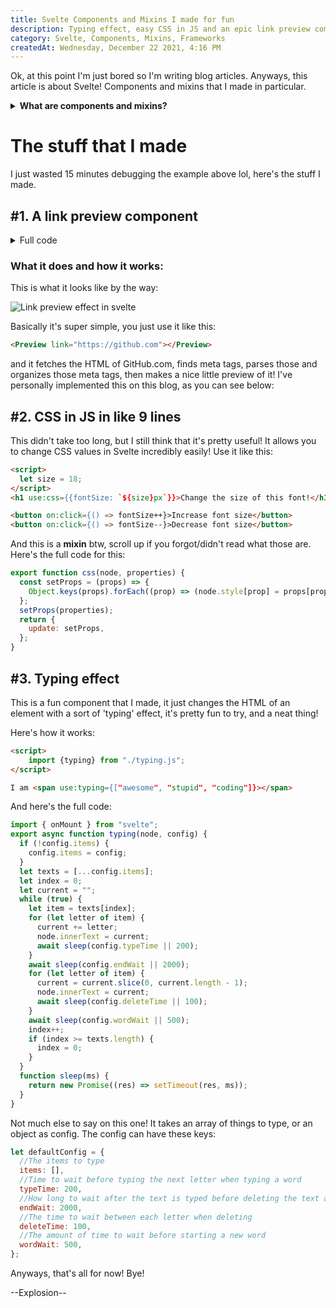 ```yaml
---
title: Svelte Components and Mixins I made for fun
description: Typing effect, easy CSS in JS and an epic link preview component!
category: Svelte, Components, Mixins, Frameworks
createdAt: Wednesday, December 22 2021, 4:16 PM
---
```


Ok, at this point I'm just bored so I'm writing blog articles. Anyways, this article is about Svelte! Components and mixins that I made in particular.

<details>
	<summary><b>What are components and mixins?</b></summary>

**Components**
	
Svelte is a great framework, and all pages can just be imported into other pages, easily, it's really as simple as this:

```html
<!-- Let's say this file is named Property.svelte -->
<script>
  export let propertyHere = "default value";
</script>

<button on:click={() => propertyHere = prompt('What do you want to change it to?')}>Click to change the property!</button>

<b>Currently the property is: {propertyHere}</b>
```

Then you can just import that like this:

```html
<script>
  import Property from "./Property.svelte";
</script>

<Property propertyHere="Cool" />
```

Pretty simple!

**Mixins:**
	
Mixins are like components, but instead of importing an HTML template you import a function that you can apply to anything:

```js
// This file is rainbow.js
//Seriously don't EVER use this code it's horrifying
export function rainbow(element) {
  let loop = () => {
    element.style.background =
      "#" + ((Math.random() * 0xffffff) << 0).toString(16).padStart(6, "0");
    requestAnimationFrame(loop);
  };

  loop();
}
```

Then you can use them like this:

```html
<script>
  import { rainbow } from "./rainbow.js";
</script>

<h1 use:rainbow>Triggered</h1>
```
</details>

# The stuff that I made

I just wasted 15 minutes debugging the example above lol, here's the stuff I made.

## #1. A link preview component

<details>
  <summary>Full code</summary>
  
  ```html
  <script>
	import {onMount} from "svelte";
	export let link = "";
	let m, title, description, img, img_el;
	onMount(async () => {
		m = await meta(link);
		m = parseMeta(m);
		title = m.title;
		description = m.description;
		img = m.image;
	})
	function parseMeta(m) {
		return {
			image: m ?.og ?.image || m["twitter:image:src"] || m.image,
			title: m.title || m ?.twitter ?.title || m ?.og ?.title || m ?.og ?.site_name,
			description: m.description || m ?.og ?.description || m ?.twitter ?.description,
			image_alt: m ?.og ?.["image:alt"],
			color: m["theme-color"],
			icon: (m.icon || m.favicon || m["alternate icon"] || m["shortcut icon"] || m["alternate-icon"] || m["shortcut icon"] || m["fluid-icon"])?.replace(window.location)
		}
	}
	async function meta(url) {
		//Parse HTML as a document element
		var parser = new DOMParser();
		var html = window.html = parser.parseFromString(await fetch(`https://cors.explosionscratc.repl.co/${url.split("//")[1]}`).then(res => res.text()), 'text/html');
		var base = document.createElement("base");
		// Prevent relative links linking to the current domain
		// https://stackoverflow.com/a/56025841/14197829
		base.href = new URL(url).origin
		html.head.appendChild(base)

    	//Create objects for meta tags that are in the form "og:url", "twitter:image_src" etc
    	var out = {};
    	if (html.querySelector("title")) {
    		out.title = html.querySelector("title").innerText;
    	}
    	[...html.querySelectorAll("meta[property], meta[name]")].filter(i => /^[^:]+:[^:]+/.test(i.getAttribute("property") || i.getAttribute("name"))).map(i => {
    		var m = (i.getAttribute("property") || i.getAttribute("name")).match(/^([^:]+):(.+)/);
    		out[m[1]] = out[m[1]] || {};
    		out[m[1]][m[2]] = i.getAttribute("content");
    	});
    	return {
    		//Other meta tags and link tags
    		...Object.fromEntries([
    			...[...html.querySelectorAll("link")].map((i) => [i.rel, i.href]),
    			...[...html.querySelectorAll("meta[name], meta[value]")].map((i) => [
    				i.name,
    				i.getAttribute("content") || i.getAttribute("value"),
    			]),
    		]),
    		...out,
    	};
    }
    function slice(text, words){
    	return text.split(" ").slice(0, words).length === words ? text.split(" ").slice(0, words).join(" ") + "..." : text
    }
    function handleError(){
    	if (img_el.src.startsWith("https://cors.explosionscratc.repl.co")){
    		console.log("Already cors");
    		img = null;
    	} else {
    		console.log(img_el)
    		return img = `https://cors.explosionscratc.repl.co/${img_el.src.split("//")[1]}`
    	}
    }

</script>
<div class="link_preview">
	{#if title && link}
	  {#if img}
			<div class='img'>
				<img src={img} on:error={handleError} bind:this={img_el}/>	
			</div>
		{/if}
		<div class="right">
			<h3>
				<img src={`https://www.google.com/s2/favicons?domain=${new URL(link).hostname}`}/> {slice(title, 6)}
			</h3>
			<div class="description">
				{description ? slice(description, 15) : link}
			</div><br>
			<a href={link} class="visit">
				Visit
			</a>
		</div>
	{:else}
		<div class="loading">
			Loading...
		</div>
	{/if}
</div>
<style lang="scss">
	* {
		box-sizing: border-box;
	}
	.link_preview {
		margin: 15px auto;
		display: flex;
		width: 100%;
		border-radius: 5px;
		overflow: hidden;
		box-shadow: 3px 2px 10px -5px #0004;
	}
	.img {
		display: block;
		flex: 1;
  }
	.img img {
		width: 100%;
		height: 100%;
		object-fit: cover;
	}
	.right {
		flex: 2;
		padding: 10px;
		color: #333;
		padding-bottom: 20px;
	}
	.right .description {
		color: #555;
	}
	.right .visit {
		width: fit-content;
		display: block;
		text-decoration: none;
		padding: 6px 15px;
		border-radius: 5px;
		background: transparent;
		border: 2px solid lightseagreen;
		color: #066;
	}
	.right .visit:hover {
	  box-shadow: 0 0 0 2px #0bb4;
	}
	@media (max-width: 400px){
		.link_preview {
			flex-direction: column;
			box-shadow: 1px 2px 10px -5px #0009;
		}
		.link_preview .right .visit {
			width: 100%;
			padding: 10px;
			border-radius: 6px;
			text-align: center;
			background: lightseagreen;
			color: white;
		}
	}
</style>
  ```
</details>

### What it does and how it works:

This is what it looks like by the way:

![Link preview effect in svelte](https://user-images.githubusercontent.com/61319150/147163445-410c9045-6a84-4336-a69b-2c04f2241899.png)

Basically it's super simple, you just use it like this:

```html
<Preview link="https://github.com"></Preview>
```

and it fetches the HTML of GitHub.com, finds meta tags, parses those and organizes those meta tags, then makes a nice little preview of it! I've personally implemented this on this blog, as you can see below:

<LinkPreview url="https://github.com/explosion-scratch"></LinkPreview>

## #2. CSS in JS in like 9 lines

This didn't take too long, but I still think that it's pretty useful! It allows you to change CSS values in Svelte incredibly easily! Use it like this:

```html
<script>
  let size = 18;
</script>
<h1 use:css={{fontSize: `${size}px`}}>Change the size of this font!</h1>

<button on:click={() => fontSize++}>Increase font size</button>
<button on:click={() => fontSize--}>Decrease font size</button>
```

And this is a **mixin** btw, scroll up if you forgot/didn't read what those are. Here's the full code for this:

```js
export function css(node, properties) {
  const setProps = (props) => {
    Object.keys(props).forEach((prop) => (node.style[prop] = props[prop]));
  };
  setProps(properties);
  return {
    update: setProps,
  };
}
```

## #3. Typing effect

This is a fun component that I made, it just changes the HTML of an element with a sort of 'typing' effect, it's pretty fun to try, and a neat thing!

Here's how it works:

```html
<script>
	import {typing} from "./typing.js";
</script>

I am <span use:typing={["awesome", "stupid", "coding"]}></span>
```

And here's the full code:

```js
import { onMount } from "svelte";
export async function typing(node, config) {
  if (!config.items) {
    config.items = config;
  }
  let texts = [...config.items];
  let index = 0;
  let current = "";
  while (true) {
    let item = texts[index];
    for (let letter of item) {
      current += letter;
      node.innerText = current;
      await sleep(config.typeTime || 200);
    }
    await sleep(config.endWait || 2000);
    for (let letter of item) {
      current = current.slice(0, current.length - 1);
      node.innerText = current;
      await sleep(config.deleteTime || 100);
    }
    await sleep(config.wordWait || 500);
    index++;
    if (index >= texts.length) {
      index = 0;
    }
  }
  function sleep(ms) {
    return new Promise((res) => setTimeout(res, ms));
  }
}
```

Not much else to say on this one! It takes an array of things to type, or an object as config. The config can have these keys:

```js
let defaultConfig = {
  //The items to type
  items: [],
  //Time to wait before typing the next letter when typing a word
  typeTime: 200,
  //How long to wait after the text is typed before deleting the text and moving on to the next letter
  endWait: 2000,
  //The time to wait between each letter when deleting
  deleteTime: 100,
  //The amount of time to wait before starting a new word
  wordWait: 500,
};
```

Anyways, that's all for now! Bye!

--Explosion--
